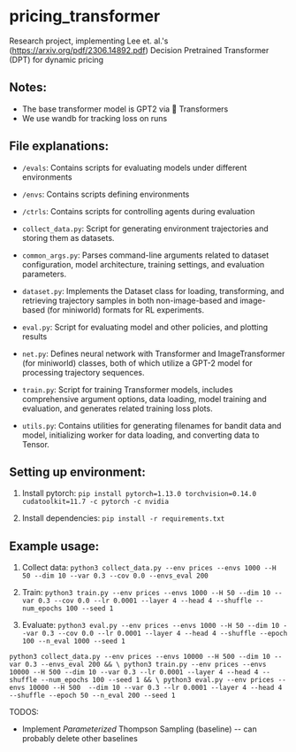 # pricing_transformer
Research project, implementing Lee et. al.'s (https://arxiv.org/pdf/2306.14892.pdf) Decision Pretrained Transformer (DPT) for dynamic pricing

## Notes:

- The base transformer model is GPT2 via 🤗 Transformers
- We use wandb for tracking loss on runs

## File explanations:

- `/evals`: Contains scripts for evaluating models under different environments

- `/envs`: Contains scripts defining environments

- `/ctrls`: Contains scripts for controlling agents during evaluation

- `collect_data.py`: Script for generating environment trajectories and storing them as datasets.

- `common_args.py`: Parses command-line arguments related to dataset configuration, model architecture, training settings, and evaluation parameters.

- `dataset.py`: Implements the Dataset class for loading, transforming, and retrieving trajectory samples in both non-image-based and image-based (for miniworld) formats for RL experiments.

- `eval.py`: Script for evaluating model and other policies, and plotting results

- `net.py`: Defines neural network with Transformer and ImageTransformer (for miniworld) classes, both of which utilize a GPT-2 model for processing trajectory sequences.

- `train.py`: Script for training Transformer models, includes comprehensive argument options, data loading, model training and evaluation, and generates related training loss plots.

- `utils.py`: Contains utilities for generating filenames for bandit data and model, initializing worker for data loading, and converting data to Tensor.


## Setting up environment:

1. Install pytorch:
`pip install pytorch=1.13.0 torchvision=0.14.0 cudatoolkit=11.7 -c pytorch -c nvidia`

2. Install dependencies:
`pip install -r requirements.txt`


## Example usage:

1. Collect data:
`python3 collect_data.py --env prices --envs 1000 --H 50 --dim 10 --var 0.3 --cov 0.0 --envs_eval 200`

2. Train:
`python3 train.py --env prices --envs 1000 --H 50 --dim 10 --var 0.3 --cov 0.0 --lr 0.0001 --layer 4 --head 4 --shuffle --num_epochs 100 --seed 1`

3. Evaluate:
`python3 eval.py --env prices --envs 1000 --H 50 --dim 10 --var 0.3 --cov 0.0 --lr 0.0001 --layer 4 --head 4 --shuffle --epoch 100 --n_eval 1000 --seed 1`

`
python3 collect_data.py --env prices --envs 10000 --H 500 --dim 10 --var 0.3 --envs_eval 200 && \
python3 train.py --env prices --envs 10000 --H 500 --dim 10 --var 0.3 --lr 0.0001 --layer 4 --head 4 --shuffle --num_epochs 100 --seed 1 && \
python3 eval.py --env prices --envs 10000 --H 500  --dim 10 --var 0.3 --lr 0.0001 --layer 4 --head 4 --shuffle --epoch 50 --n_eval 200 --seed 1
`

TODOS:
- Implement *Parameterized* Thompson Sampling (baseline) -- can probably delete other baselines
